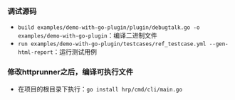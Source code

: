 ### 调试源码

- `build examples/demo-with-go-plugin/plugin/debugtalk.go -o examples/demo-with-go-plugin`：编译二进制文件
- `run examples/demo-with-go-plugin/testcases/ref_testcase.yml --gen-html-report`：运行测试用例

### 修改httprunner之后，编译可执行文件

- 在项目的根目录下执行：`go install hrp/cmd/cli/main.go`